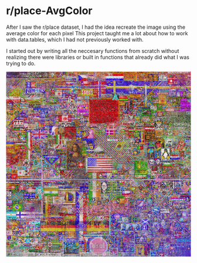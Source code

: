 # r/place-AvgColor
After I saw the r/place dataset, I had the idea recreate the image using the average color for each pixel
This project taught me a lot about how to work with data.tables, which I had not previously worked with.

I started out by writing all the neccesary functions from scratch without realizing there were libraries or built in functions that already did what I was trying to do.

![Result](/Place.png)
